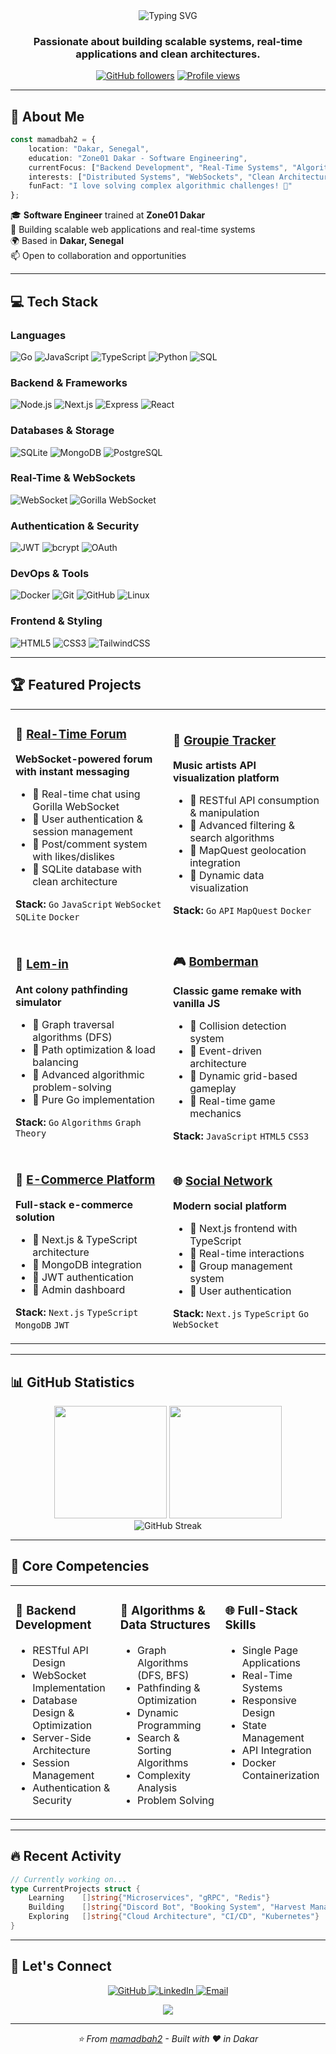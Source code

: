 <div align="center">
  <img src="https://readme-typing-svg.demolab.com?font=Fira+Code&weight=600&size=28&duration=3000&pause=1000&color=2E9EF7&center=true&vCenter=true&width=600&lines=Hi+%F0%9F%91%8B+I'm+Mamadou+Bobo+BAH;Full-Stack+Developer;Backend+Specialist;Algorithm+Enthusiast" alt="Typing SVG" />
</div>

<h3 align="center">Passionate about building scalable systems, real-time applications and clean architectures.</h3>

<p align="center">
  <a href="https://github.com/mamadbah2"><img src="https://img.shields.io/github/followers/mamadbah2?label=Followers&style=social" alt="GitHub followers"></a>
  <a href="https://github.com/mamadbah2"><img src="https://komarev.com/ghpvc/?username=mamadbah2&label=Profile%20views&color=0e75b6&style=flat" alt="Profile views"></a>
</p>

---

## 🚀 About Me

```typescript
const mamadbah2 = {
    location: "Dakar, Senegal",
    education: "Zone01 Dakar - Software Engineering",
    currentFocus: ["Backend Development", "Real-Time Systems", "Algorithm Design"],
    interests: ["Distributed Systems", "WebSockets", "Clean Architecture"],
    funFact: "I love solving complex algorithmic challenges! 🧠"
};
```

🎓 **Software Engineer** trained at **Zone01 Dakar**  
💼 Building scalable web applications and real-time systems  
🌍 Based in **Dakar, Senegal**  
📫 Open to collaboration and opportunities

---

## 💻 Tech Stack

### **Languages**
![Go](https://img.shields.io/badge/Go-00ADD8?style=for-the-badge&logo=go&logoColor=white)
![JavaScript](https://img.shields.io/badge/JavaScript-F7DF1E?style=for-the-badge&logo=javascript&logoColor=black)
![TypeScript](https://img.shields.io/badge/TypeScript-3178C6?style=for-the-badge&logo=typescript&logoColor=white)
![Python](https://img.shields.io/badge/Python-3776AB?style=for-the-badge&logo=python&logoColor=white)
![SQL](https://img.shields.io/badge/SQL-4479A1?style=for-the-badge&logo=postgresql&logoColor=white)

### **Backend & Frameworks**
![Node.js](https://img.shields.io/badge/Node.js-339933?style=for-the-badge&logo=nodedotjs&logoColor=white)
![Next.js](https://img.shields.io/badge/Next.js-000000?style=for-the-badge&logo=nextdotjs&logoColor=white)
![Express](https://img.shields.io/badge/Express-000000?style=for-the-badge&logo=express&logoColor=white)
![React](https://img.shields.io/badge/React-61DAFB?style=for-the-badge&logo=react&logoColor=black)

### **Databases & Storage**
![SQLite](https://img.shields.io/badge/SQLite-003B57?style=for-the-badge&logo=sqlite&logoColor=white)
![MongoDB](https://img.shields.io/badge/MongoDB-47A248?style=for-the-badge&logo=mongodb&logoColor=white)
![PostgreSQL](https://img.shields.io/badge/PostgreSQL-4169E1?style=for-the-badge&logo=postgresql&logoColor=white)

### **Real-Time & WebSockets**
![WebSocket](https://img.shields.io/badge/WebSocket-010101?style=for-the-badge&logo=socketdotio&logoColor=white)
![Gorilla WebSocket](https://img.shields.io/badge/Gorilla_WebSocket-00ADD8?style=for-the-badge&logo=go&logoColor=white)

### **Authentication & Security**
![JWT](https://img.shields.io/badge/JWT-000000?style=for-the-badge&logo=jsonwebtokens&logoColor=white)
![bcrypt](https://img.shields.io/badge/bcrypt-338?style=for-the-badge)
![OAuth](https://img.shields.io/badge/OAuth-4285F4?style=for-the-badge)

### **DevOps & Tools**
![Docker](https://img.shields.io/badge/Docker-2496ED?style=for-the-badge&logo=docker&logoColor=white)
![Git](https://img.shields.io/badge/Git-F05032?style=for-the-badge&logo=git&logoColor=white)
![GitHub](https://img.shields.io/badge/GitHub-181717?style=for-the-badge&logo=github&logoColor=white)
![Linux](https://img.shields.io/badge/Linux-FCC624?style=for-the-badge&logo=linux&logoColor=black)

### **Frontend & Styling**
![HTML5](https://img.shields.io/badge/HTML5-E34F26?style=for-the-badge&logo=html5&logoColor=white)
![CSS3](https://img.shields.io/badge/CSS3-1572B6?style=for-the-badge&logo=css3&logoColor=white)
![TailwindCSS](https://img.shields.io/badge/Tailwind_CSS-06B6D4?style=for-the-badge&logo=tailwindcss&logoColor=white)

---

## 🏆 Featured Projects

<table>
<tr>
<td width="50%">

### 💬 [Real-Time Forum](https://github.com/mamadbah2/real-time-forum)
**WebSocket-powered forum with instant messaging**
- 🔹 Real-time chat using Gorilla WebSocket
- 🔹 User authentication & session management
- 🔹 Post/comment system with likes/dislikes
- 🔹 SQLite database with clean architecture

**Stack:** `Go` `JavaScript` `WebSocket` `SQLite` `Docker`

</td>
<td width="50%">

### 🎵 [Groupie Tracker](https://github.com/mamadbah2/groupie-tracker)
**Music artists API visualization platform**
- 🔹 RESTful API consumption & manipulation
- 🔹 Advanced filtering & search algorithms
- 🔹 MapQuest geolocation integration
- 🔹 Dynamic data visualization

**Stack:** `Go` `API` `MapQuest` `Docker`

</td>
</tr>

<tr>
<td width="50%">

### 🐜 [Lem-in](https://github.com/mamadbah2/lem-in)
**Ant colony pathfinding simulator**
- 🔹 Graph traversal algorithms (DFS)
- 🔹 Path optimization & load balancing
- 🔹 Advanced algorithmic problem-solving
- 🔹 Pure Go implementation

**Stack:** `Go` `Algorithms` `Graph Theory`

</td>
<td width="50%">

### 🎮 [Bomberman](https://github.com/mamadbah2/make-your-game)
**Classic game remake with vanilla JS**
- 🔹 Collision detection system
- 🔹 Event-driven architecture
- 🔹 Dynamic grid-based gameplay
- 🔹 Real-time game mechanics

**Stack:** `JavaScript` `HTML5` `CSS3`

</td>
</tr>

<tr>
<td width="50%">

### 🛒 [E-Commerce Platform](https://github.com/mamadbah2/mabex-store)
**Full-stack e-commerce solution**
- 🔹 Next.js & TypeScript architecture
- 🔹 MongoDB integration
- 🔹 JWT authentication
- 🔹 Admin dashboard

**Stack:** `Next.js` `TypeScript` `MongoDB` `JWT`

</td>
<td width="50%">

### 🌐 [Social Network](https://github.com/mamadbah2/social-network)
**Modern social platform**
- 🔹 Next.js frontend with TypeScript
- 🔹 Real-time interactions
- 🔹 Group management system
- 🔹 User authentication

**Stack:** `Next.js` `TypeScript` `Go` `WebSocket`

</td>
</tr>
</table>

---

## 📊 GitHub Statistics

<div align="center">
  <img height="180em" src="https://github-readme-stats.vercel.app/api?username=mamadbah2&show_icons=true&theme=tokyonight&include_all_commits=true&count_private=true"/>
  <img height="180em" src="https://github-readme-stats.vercel.app/api/top-langs/?username=mamadbah2&layout=compact&langs_count=8&theme=tokyonight"/>
</div>

<div align="center">
  <img src="https://github-readme-streak-stats.herokuapp.com/?user=mamadbah2&theme=tokyonight" alt="GitHub Streak"/>
</div>

---

## 🎯 Core Competencies

<table>
<tr>
<td valign="top" width="33%">

### 🔧 Backend Development
- RESTful API Design
- WebSocket Implementation
- Database Design & Optimization
- Server-Side Architecture
- Session Management
- Authentication & Security

</td>
<td valign="top" width="33%">

### 🧮 Algorithms & Data Structures
- Graph Algorithms (DFS, BFS)
- Pathfinding & Optimization
- Dynamic Programming
- Search & Sorting Algorithms
- Complexity Analysis
- Problem Solving

</td>
<td valign="top" width="33%">

### 🌐 Full-Stack Skills
- Single Page Applications
- Real-Time Systems
- Responsive Design
- State Management
- API Integration
- Docker Containerization

</td>
</tr>
</table>

---

## 🔥 Recent Activity

```go
// Currently working on...
type CurrentProjects struct {
    Learning    []string{"Microservices", "gRPC", "Redis"}
    Building    []string{"Discord Bot", "Booking System", "Harvest Management"}
    Exploring   []string{"Cloud Architecture", "CI/CD", "Kubernetes"}
}
```

---

## 🤝 Let's Connect

<p align="center">
  <a href="https://github.com/mamadbah2">
    <img src="https://img.shields.io/badge/GitHub-181717?style=for-the-badge&logo=github&logoColor=white" alt="GitHub"/>
  </a>
  <a href="https://linkedin.com/in/mamadou-bobo-bah">
    <img src="https://img.shields.io/badge/LinkedIn-0A66C2?style=for-the-badge&logo=linkedin&logoColor=white" alt="LinkedIn"/>
  </a>
  <a href="mailto:mamadbah@zone01dakar.sn">
    <img src="https://img.shields.io/badge/Email-D14836?style=for-the-badge&logo=gmail&logoColor=white" alt="Email"/>
  </a>
</p>

<div align="center">
  <img src="https://capsule-render.vercel.app/api?type=waving&color=gradient&height=100&section=footer"/>
</div>

---

<p align="center">
  <i>⭐️ From <a href="https://github.com/mamadbah2">mamadbah2</a> - Built with ❤️ in Dakar</i>
</p>
